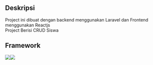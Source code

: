 ## Deskripsi
Project ini dibuat dengan backend menggunakan Laravel dan Frontend menggunakan Reactjs
<br>
Project Berisi CRUD Siswa

## Framework
![](https://img.shields.io/badge/Code-Laravel-informational?style=flat&logo=laravel&logoColor=white&color=2bbc8a)![](https://img.shields.io/badge/Code-ReactJs-informational?style=flat&logo=react&logoColor=white&color=2bbc8a)
